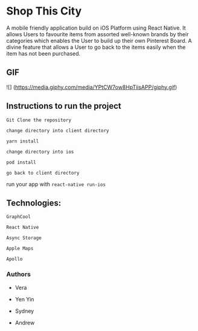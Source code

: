 # Shop This City

  A mobile friendly application build on iOS Platform using React Native. It allows Users to favourite items from assorted well-known brands by their categories which enables the User to build up their own Pinterest Board. A divine feature that allows a User to go back to the items easily when the item has not been purchased. 
  
## GIF
  
![] (https://media.giphy.com/media/YPtCW7ow8HpTiisAPP/giphy.gif)



## Instructions to run the project 

```Git Clone the repository``` 

```change directory into client directory```

```yarn install``` 

```change directory into ios``` 

```pod install```

```go back to client directory```

run your app  with  ```react-native run-ios ```


## Technologies: 

```GraphCool```

```React Native```

```Async Storage```

```Apple Maps```

```Apollo``` 



### Authors

- Vera

- Yen Yin

- Sydney

- Andrew

